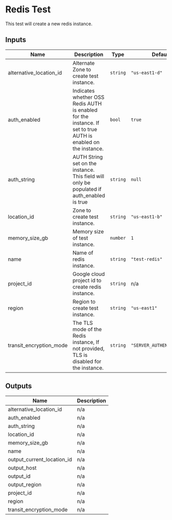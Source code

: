 # Redis Test

This test will create a new redis instance.

<!-- BEGINNING OF PRE-COMMIT-TERRAFORM DOCS HOOK -->
## Inputs

| Name | Description | Type | Default | Required |
|------|-------------|------|---------|:--------:|
| alternative\_location\_id | Alternate Zone to create test instance. | `string` | `"us-east1-d"` | no |
| auth\_enabled | Indicates whether OSS Redis AUTH is enabled for the instance. If set to true AUTH is enabled on the instance. | `bool` | `true` | no |
| auth\_string | AUTH String set on the instance. This field will only be populated if auth\_enabled is true | `string` | `null` | no |
| location\_id | Zone to create test instance. | `string` | `"us-east1-b"` | no |
| memory\_size\_gb | Memory size of test instance. | `number` | `1` | no |
| name | Name of redis instance. | `string` | `"test-redis"` | no |
| project\_id | Google cloud project id to create redis instance. | `string` | n/a | yes |
| region | Region to create test instance. | `string` | `"us-east1"` | no |
| transit\_encryption\_mode | The TLS mode of the Redis instance, If not provided, TLS is disabled for the instance. | `string` | `"SERVER_AUTHENTICATION"` | no |

## Outputs

| Name | Description |
|------|-------------|
| alternative\_location\_id | n/a |
| auth\_enabled | n/a |
| auth\_string | n/a |
| location\_id | n/a |
| memory\_size\_gb | n/a |
| name | n/a |
| output\_current\_location\_id | n/a |
| output\_host | n/a |
| output\_id | n/a |
| output\_region | n/a |
| project\_id | n/a |
| region | n/a |
| transit\_encryption\_mode | n/a |

<!-- END OF PRE-COMMIT-TERRAFORM DOCS HOOK -->
